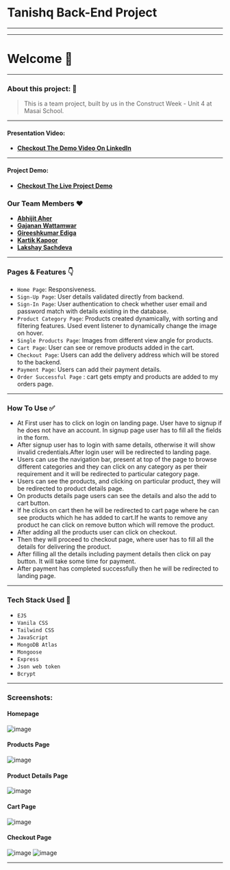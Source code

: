 # Tanishq Back-End Project
---

---
# Welcome :wave:
---

### About this project: :raised_hands:

> This is a team project, built by us in the Construct Week - Unit 4 at Masai School.

---

#### Presentation Video: 
- **[Checkout The Demo Video On LinkedIn](#)**

---

#### Project Demo: 
- **[Checkout The Live Project Demo](#)**



### Our Team Members :heart:

- **[Abhijit Aher](https://github.com/AbhijitAher)**
- **[Gajanan Wattamwar](https://github.com/Gajanan-Watt)**
- **[Gireeshkumar Ediga](https://github.com/gireeshkumarEdiga)**
- **[Kartik Kapoor](https://github.com/KapoorKartik)**
-  **[Lakshay Sachdeva](https://github.com/Lakshay-Sachdeva)**

---

### Pages & Features :point_down:

- `Home Page`: Responsiveness.
- `Sign-Up Page`: User details validated directly from backend.
- `Sign-In Page`: User authentication to check whether user email and password match with details existing in the database.
- `Product Category Page`: Products created dynamically, with sorting and filtering features. Used event listener to dynamically change the image on hover.
- `Single Products Page`: Images from different view angle for products.
- `Cart Page`: User can see or remove products added in the cart.
- `Checkout Page`: Users can add the delivery address which will be stored to the backend.
- `Payment Page`: Users can add their payment details.
- `Order Successful Page` : cart gets empty and products are added to my orders page.

---

### How To Use ✅

- At First user has to click on login on landing page. User have to signup if he does not have an account. In signup page user has to  fill  all the fields in the form.
- After signup user has to login with same details, otherwise it will show invalid credentials.After login user will be redirected to landing page.
- Users can use the navigation bar, present at top of the page to browse different categories and they can click on any category as per their requirement and it will be redirected to particular category page.
- Users can see the products, and clicking on particular product, they will be redirected to product details page.
- On products details page users can see the details and also the add to cart button.
- If he clicks on cart then he will be redirected to cart page where he can see products which he has added to cart.If he wants to remove any product he can click on remove button which will remove the product. 
- After adding all the products user can click on checkout.
- Then they will proceed to checkout page, where user has to fill all the details for delivering the product.
- After filling all the details including payment details then click on pay button. It will take some time for payment.
- After payment has completed successfully then he will be redirected to landing page.

---

### Tech Stack Used :wrench:

- `EJS`
- `Vanila CSS`
- `Tailwind CSS`
- `JavaScript`
- `MongoDB Atlas`
- `Mongoose`
- `Express`
- `Json web token`
- `Bcrypt`


---

### Screenshots:


#### Homepage

![image](https://i.ibb.co/Q9kCfRw/homepage.png)

#### Products Page

![image](https://i.ibb.co/4NkMjNy/Products-Page.png)

#### Product Details Page

![image](https://i.ibb.co/CB8gLjq/Product-details.png)

#### Cart Page

![image](https://i.ibb.co/Xx4t3Bm/Cart-Page.png)

#### Checkout Page

![image](https://i.ibb.co/PCr4fvZ/Checkout-Page.png)
![image](https://i.ibb.co/5vp4xnd/Checkout-2.png)


---